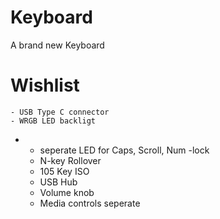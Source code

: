 # Keyboard
A brand new Keyboard

# Wishlist

	- USB Type C connector
	- WRGB LED backligt
-	- seperate LED for Caps, Scroll, Num -lock
	- N-key Rollover
	- 105 Key ISO
	- USB Hub
	- Volume knob
	- Media controls seperate
